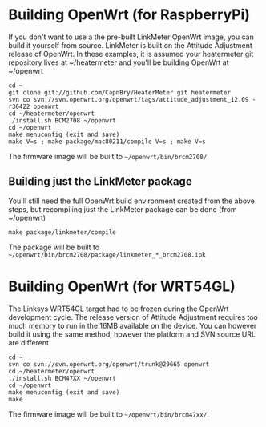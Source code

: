 # Building OpenWrt (for RaspberryPi)
If you don't want to use a the pre-built LinkMeter OpenWrt image, you can build it yourself from source.  LinkMeter is built on the Attitude Adjustment release of OpenWrt.  In these examples, it is assumed your heatermeter git repository lives at ~/heatermeter and you'll be building OpenWrt at ~/openwrt

    cd ~
    git clone git://github.com/CapnBry/HeaterMeter.git heatermeter
    svn co svn://svn.openwrt.org/openwrt/tags/attitude_adjustment_12.09 -r36422 openwrt
    cd ~/heatermeter/openwrt
    ./install.sh BCM2708 ~/openwrt
    cd ~/openwrt
    make menuconfig (exit and save)
    make V=s ; make package/mac80211/compile V=s ; make V=s

The firmware image will be built to `~/openwrt/bin/brcm2708/`

## Building just the LinkMeter package
You'll still need the full OpenWrt build environment created from the above steps, but recompiling just the LinkMeter package can be done (from ~/openwrt)

    make package/linkmeter/compile

The package will be built to `~/openwrt/bin/brcm2708/package/linkmeter_*_brcm2708.ipk`

# Building OpenWrt (for WRT54GL)
The Linksys WRT54GL target had to be frozen during the OpenWrt development cycle. The release version of Attitude Adjustment requires too much memory to run in the 16MB available on the device. You can however build  it using the same method, however the platform and SVN source URL are different

    cd ~
    svn co svn://svn.openwrt.org/openwrt/trunk@29665 openwrt
    cd ~/heatermeter/openwrt
    ./install.sh BCM47XX ~/openwrt
    cd ~/openwrt
    make menuconfig (exit and save)
    make

The firmware image will be built to `~/openwrt/bin/brcm47xx/`.
